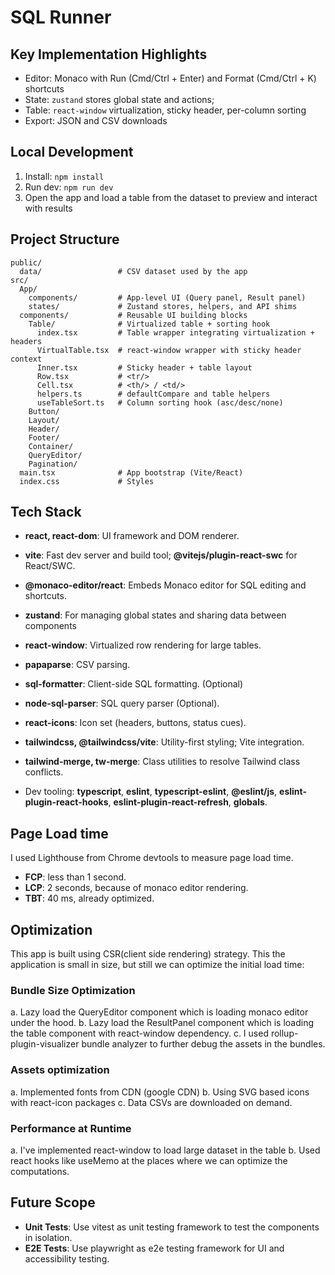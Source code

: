 # SQL Runner

## Key Implementation Highlights

- Editor: Monaco with Run (Cmd/Ctrl + Enter) and Format (Cmd/Ctrl + K) shortcuts
- State: `zustand` stores global state and actions;
- Table: `react-window` virtualization, sticky header, per-column sorting
- Export: JSON and CSV downloads

## Local Development

1. Install: `npm install`
2. Run dev: `npm run dev`
3. Open the app and load a table from the dataset to preview and interact with results

## Project Structure

```text
public/
  data/                 # CSV dataset used by the app
src/
  App/
    components/         # App-level UI (Query panel, Result panel)
    states/             # Zustand stores, helpers, and API shims
  components/           # Reusable UI building blocks
    Table/              # Virtualized table + sorting hook
      index.tsx         # Table wrapper integrating virtualization + headers
      VirtualTable.tsx  # react-window wrapper with sticky header context
      Inner.tsx         # Sticky header + table layout
      Row.tsx           # <tr/>
      Cell.tsx          # <th/> / <td/>
      helpers.ts        # defaultCompare and table helpers
      useTableSort.ts   # Column sorting hook (asc/desc/none)
    Button/
    Layout/
    Header/
    Footer/
    Container/
    QueryEditor/
    Pagination/
  main.tsx              # App bootstrap (Vite/React)
  index.css             # Styles
```

## Tech Stack

- **react, react-dom**: UI framework and DOM renderer.
- **vite**: Fast dev server and build tool; **@vitejs/plugin-react-swc** for React/SWC.
- **@monaco-editor/react**: Embeds Monaco editor for SQL editing and shortcuts.
- **zustand**: For managing global states and sharing data between components
- **react-window**: Virtualized row rendering for large tables.
- **papaparse**: CSV parsing.
- **sql-formatter**: Client-side SQL formatting. (Optional)
- **node-sql-parser**: SQL query parser (Optional).
- **react-icons**: Icon set (headers, buttons, status cues).
- **tailwindcss, @tailwindcss/vite**: Utility-first styling; Vite integration.
- **tailwind-merge, tw-merge**: Class utilities to resolve Tailwind class conflicts.

- Dev tooling: **typescript**, **eslint**, **typescript-eslint**, **@eslint/js**, **eslint-plugin-react-hooks**, **eslint-plugin-react-refresh**, **globals**.

## Page Load time

I used Lighthouse from Chrome devtools to measure page load time.

- **FCP**: less than 1 second.
- **LCP**: 2 seconds, because of monaco editor rendering.
- **TBT**: 40 ms, already optimized.

## Optimization

This app is built using CSR(client side rendering) strategy. This the application is small in size, but still we can optimize the initial load time:

### Bundle Size Optimization

a. Lazy load the QueryEditor component which is loading monaco editor under the hood.
b. Lazy load the ResultPanel component which is loading the table component with react-window dependency.
c. I used rollup-plugin-visualizer bundle analyzer to further debug the assets in the bundles.

### Assets optimization

a. Implemented fonts from CDN (google CDN)
b. Using SVG based icons with react-icon packages
c. Data CSVs are downloaded on demand.

### Performance at Runtime

a. I've implemented react-window to load large dataset in the table
b. Used react hooks like useMemo at the places where we can optimize the computations.

## Future Scope

- **Unit Tests**: Use vitest as unit testing framework to test the components in isolation.
- **E2E Tests**: Use playwright as e2e testing framework for UI and accessibility testing.
